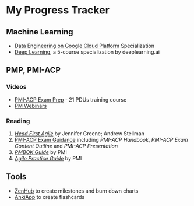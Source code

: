 # My Progress Tracker

## Machine Learning

 - [Data Engineering on Google Cloud Platform](https://www.coursera.org/specializations/gcp-data-machine-learning)  Specialization
 - [Deep Learning](https://www.coursera.org/account/accomplishments/specialization/Z23QYSJ94QTU), a 5-course specialization by deeplearning.ai

## PMP, PMI-ACP

### Videos

-   [PMI-ACP Exam Prep](https://www.udemy.com/pmiacp_21pdus/learn/v4/t/practice/1023892/introduction) - 21 PDUs training course
- [PM Webinars](https://www.projectmanagement.com/Webinars/webinarMainOnDemand.cfm)

### Reading

1.  [*Head First Agile*](https://www.safaribooksonline.com/library/view/head-first-agile/9781491944684/) by Jennifer Greene; Andrew Stellman
2.  [PMI-ACP Exam Guidance](https://www.pmi.org/certifications/types/agile-acp/exam-prep) including *PMI-ACP Handbook*, *PMI-ACP Exam Content Outline* and *PMI-ACP Presentation*
3.  [*PMBOK Guide*](https://www.safaribooksonline.com/library/view/a-guide-to/9781628253900/part01.xhtml) by PMI
4.  [*Agile Practice Guide*](https://www.safaribooksonline.com/library/view/agile-practice-guide/9781628253993/) by PMI
    
## Tools

- [ZenHub](https://app.zenhub.com/workspace/o/vochicong/progress/reports?report=burndown) to create milestones and burn down charts
- [AnkiApp](https://www.ankiapp.com/) to create flashcards 



<!--stackedit_data:
eyJoaXN0b3J5IjpbMjEyMzM0MTEzLDM2MTU4MzkzNSwxNjgxND
E1MjM0LDE2NDgwOTc3NjUsMTk4NjgzMjU4OSwtMTMxOTgyNTY4
OSwxMDg2MzQ5NjYxLDkwNDIxOTU4Nl19
-->